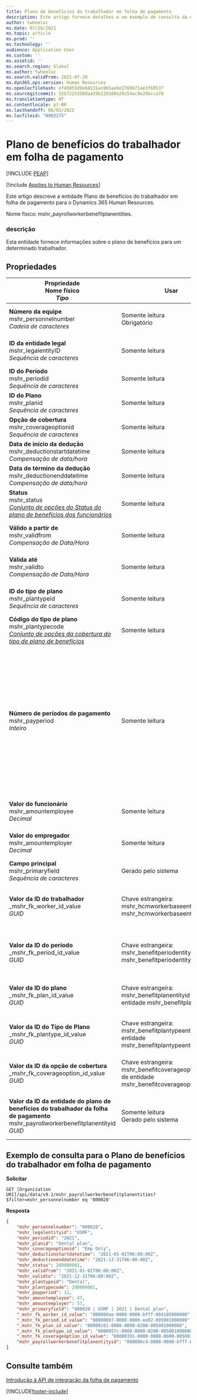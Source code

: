 ```yaml
---
title: Plano de benefícios do trabalhador em folha de pagamento
description: Este artigo fornece detalhes e um exemplo de consulta da entidade Plano de benefícios do trabalhador em folha de pagamento no Dynamics 365 Human Resources.
author: twheeloc
ms.date: 07/28/2021
ms.topic: article
ms.prod: ''
ms.technology: ''
audience: Application User
ms.custom: ''
ms.assetid: ''
ms.search.region: Global
ms.author: twheeloc
ms.search.validFrom: 2021-07-28
ms.dyn365.ops.version: Human Resources
ms.openlocfilehash: ef45855d9e60131ac065ae6e2769b71ae3f69537
ms.sourcegitcommit: 52b7225350daa29b1263d8e29c54ac9e20bcca70
ms.translationtype: HT
ms.contentlocale: pt-BR
ms.lasthandoff: 06/03/2022
ms.locfileid: "8902275"
---
```

# <a name="payroll-worker-benefit-plan"></a>Plano de benefícios do trabalhador em folha de pagamento


[!INCLUDE [PEAP](../includes/peap-1.md)]

[!include [Applies to Human Resources](../includes/applies-to-hr.md)]

Este artigo descreve a entidade Plano de benefícios do trabalhador em folha de pagamento para o Dynamics 365 Human Resources.

Nome físico: mshr_payrollworkerbenefitplanentities.

### <a name="description"></a>descrição

Esta entidade fornece informações sobre o plano de benefícios para um determinado trabalhador.

## <a name="properties"></a>Propriedades

| Propriedade</br>**Nome físico**</br>**_Tipo_** | Usar | descrição |
| --- | --- | --- |
| **Número da equipe**</br>mshr_personnelnumber</br>*Cadeia de caracteres* | Somente leitura</br>Obrigatório | O número da equipe exclusiva do funcionário. |
| **ID da entidade legal**</br>mshr_legalentityID</br>*Sequência de caracteres* | Somente leitura | Especifica a entidade legal (empresa). |
| **ID do Período**</br>mshr_periodid</br>*Sequência de caracteres* | Somente leitura | O identificador do período. |
| **ID do Plano**</br>mshr_planid</br>*Sequência de caracteres* | Somente leitura | O identificador do plano. |
| **Opção de cobertura**</br>mshr_coverageoptionid</br>*Sequência de caracteres* | Somente leitura | Identificação da opção de cobertura. |
| **Data de início da dedução**</br>mshr_deductionstartdatetime</br>*Compensação de data/hora* | Somente leitura | Data de início da dedução. |
| **Data de término da dedução**</br>mshr_deductionenddatetime</br>*Compensação de data/hora* | Somente leitura | Data de término da dedução. |
| **Status**</br>mshr_status</br>*[Conjunto de opções do Status do plano de benefícios dos funcionários](hr-admin-integration-payroll-api-benefit-employee-plan-status.md)* | Somente leitura | Status do plano de benefícios. |
| **Válido a partir de**</br>mshr_validfrom</br>*Compensação de Data/Hora* | Somente leitura | Hora a partir da qual o registro será válido. |
| **Válida até**</br>mshr_validto</br>*Compensação de Data/Hora* |  Somente leitura | A hora até a qual o registro é válido. |
| **ID do tipo de plano**</br>mshr_plantypeid</br>*Sequência de caracteres* | Somente leitura | O identificador do tipo de plano. |
| **Código do tipo de plano**</br>mshr_plantypecode</br>*[Conjunto de opções da cobertura do tipo de plano de benefícios](hr-admin-integration-payroll-api-benefit-plan-type-cover.md)* | Somente leitura | A especificação do tipo de plano. |
| **Número de períodos de pagamento**</br>mshr_payperiod</br>*Inteiro* | Somente leitura | O número de períodos de pagamento que representam a frequência com que os funcionários ou o fornecedor de benefícios são pagos. Esse valor será usado para calcular o valor do salário do benefício anual do funcionário. |
| **Valor do funcionário**</br>mshr_amountemployee</br>*Decimal* | Somente leitura | A percentagem ou valor do funcionário. |
| **Valor do empregador**</br>mshr_amountemployer</br>*Decimal* | Somente leitura | A percentagem ou valor do empregador. |
| **Campo principal**</br>mshr_primaryfield</br>*Sequência de caracteres* | Gerado pelo sistema | Campo principal. |
| **Valor da ID do trabalhador** </br>_mshr_fk_worker_id_value</br>*GUID* | Chave estrangeira: mshr_hcmworkerbaseentityid of mshr_hcmworkerbaseentity entity. | Um identificador exclusivo gerado pelo sistema para o trabalhador. |
| **Valor da ID do período**</br> _mshr_fk_period_id_value</br>*GUID* | Chave estrangeira: mshr_benefitperiodentityid of mshr_benefitperiodentity entity. | Um identificador exclusivo gerado pelo sistema para o período. |
| **Valor da ID do plano**</br> _mshr_fk_plan_id_value</br>*GUID* | Chave estrangeira: mshr_benefitplanentityid da entidade mshr_benefitplanentity. | Um identificador exclusivo gerado pelo plano. |
| **Valor da ID do Tipo de Plano**</br> _mshr_fk_plantype_id_value</br>*GUID* | Chave estrangeira: mshr_benefitplantypeentityid da entidade mshr_benefitplantypeentity. | Um identificador exclusivo gerado pelo plano. |
| **Valor da ID da opção de cobertura**</br> _mshr_fk_coverageoption_id_value</br>*GUID* | Chave estrangeira: mshr_benefitcoverageoptionentityid de entidade mshr_benefitcoverageoptionentity. | Um identificador exclusivo gerado pelo plano. |
| **Valor da ID da entidade do plano de benefícios do trabalhador da folha de pagamento**</br> mshr_payrollworkerbenefitplanentityid</br>*GUID* | Somente leitura </br> Gerado pelo sistema | Um identificador exclusivo gerado pelo sistema para o registro. |

## <a name="example-query-for-payroll-worker-benefit-plan"></a>Exemplo de consulta para o Plano de benefícios do trabalhador em folha de pagamento

**Solicitar**

```http
GET [Organization URI]/api/data/v9.1/mshr_payrollworkerbenefitplanentities?$filter=mshr_personnelnumber eq '000020'
```

**Resposta**

```json
{
    "mshr_personnelnumber": "000020",
    "mshr_legalentityid": "USMF",
    "mshr_periodid": "2021",
    "mshr_planid": "Dental plan",
    "mshr_coverageoptionid": "Emp Only",
    "mshr_deductionstartdatetime": "2021-01-01T06:00:00Z",
    "mshr_deductionenddatetime": "2021-12-31T06:00:00Z",
    "mshr_status": 200000001,
    "mshr_validfrom": "2021-01-01T06:00:00Z",
    "mshr_validto": "2021-12-31T06:00:00Z",
    "mshr_plantypeid": "Dental",
    "mshr_plantypecode": 200000001,
    "mshr_payperiod": 12,
    "mshr_amountemployee": 47,
    "mshr_amountemployer": 57,
    "mshr_primaryfield": "000020 | USMF | 2021 | Dental plan",
    "_mshr_fk_worker_id_value": "000000ae-0000-0000-bfff-004105000000",
    "_mshr_fk_period_id_value": "00000807-0000-0000-ee02-005001000000",
    "_mshr_fk_plan_id_value": "00000c61-0000-0000-0200-005001000000",
    "_mshr_fk_plantype_id_value": "0000057c-0000-0000-0200-005001000000",
    "_mshr_fk_coverageoption_id_value": "00000391-0000-0000-0b00-005001000000",
    "mshr_payrollworkerbenefitplanentityid": "000006c4-0000-0000-bfff-004105000000"
}
```
## <a name="see-also"></a>Consulte também

[Introdução à API de integração da folha de pagamento](hr-admin-integration-payroll-api-introduction.md)

[!INCLUDE[footer-include](../includes/footer-banner.md)]
